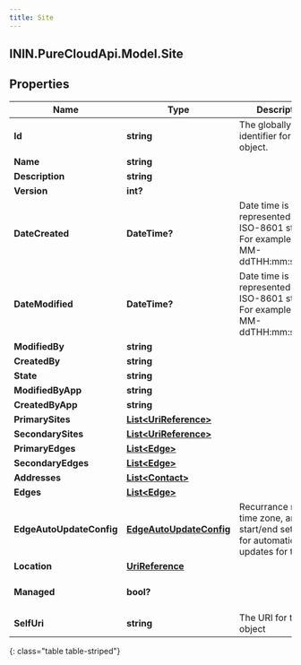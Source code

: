 ```yaml
---
title: Site
---
```

## ININ.PureCloudApi.Model.Site

## Properties

|Name | Type | Description | Notes|
|------------ | ------------- | ------------- | -------------|
| **Id** | **string** | The globally unique identifier for the object. | [optional] |
| **Name** | **string** |  | [optional] |
| **Description** | **string** |  | [optional] |
| **Version** | **int?** |  | [optional] |
| **DateCreated** | **DateTime?** | Date time is represented as an ISO-8601 string. For example: yyyy-MM-ddTHH:mm:ss.SSSZ | [optional] |
| **DateModified** | **DateTime?** | Date time is represented as an ISO-8601 string. For example: yyyy-MM-ddTHH:mm:ss.SSSZ | [optional] |
| **ModifiedBy** | **string** |  | [optional] |
| **CreatedBy** | **string** |  | [optional] |
| **State** | **string** |  | [optional] |
| **ModifiedByApp** | **string** |  | [optional] |
| **CreatedByApp** | **string** |  | [optional] |
| **PrimarySites** | [**List&lt;UriReference&gt;**](UriReference.html) |  | [optional] |
| **SecondarySites** | [**List&lt;UriReference&gt;**](UriReference.html) |  | [optional] |
| **PrimaryEdges** | [**List&lt;Edge&gt;**](Edge.html) |  | [optional] |
| **SecondaryEdges** | [**List&lt;Edge&gt;**](Edge.html) |  | [optional] |
| **Addresses** | [**List&lt;Contact&gt;**](Contact.html) |  | [optional] |
| **Edges** | [**List&lt;Edge&gt;**](Edge.html) |  | [optional] |
| **EdgeAutoUpdateConfig** | [**EdgeAutoUpdateConfig**](EdgeAutoUpdateConfig.html) | Recurrance rule, time zone, and start/end settings for automatic edge updates for this site | [optional] |
| **Location** | [**UriReference**](UriReference.html) |  | [optional] |
| **Managed** | **bool?** |  | [optional] [default to false]|
| **SelfUri** | **string** | The URI for this object | [optional] |
{: class="table table-striped"}


